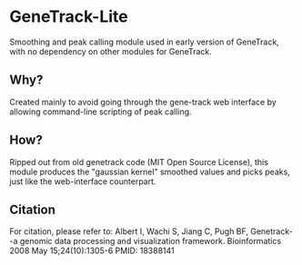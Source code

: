 # GeneTrack-Lite
Smoothing and peak calling module used in early version of GeneTrack, with no dependency on other modules for GeneTrack.

## Why?
Created mainly to avoid going through the gene-track web interface
by allowing command-line scripting of peak calling.
## How?
Ripped out from old genetrack code (MIT Open Source License), this module produces the 
"gaussian kernel" smoothed values and picks peaks, just like the web-interface counterpart.

## Citation
For citation, please refer to:
Albert I, Wachi S, Jiang C, Pugh BF, Genetrack--a genomic data processing and visualization framework.
Bioinformatics 2008 May 15;24(10):1305-6
PMID: 18388141
